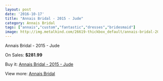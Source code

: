 ```yaml
---
layout: post
date: '2016-10-17'
title: "Annais Bridal - 2015 - Jude"
category: Annais Bridal
tags: ["annais","custom","fantastic","dresses","bridesmaid"]
image: http://img.metalkind.com/26619-thickbox_default/annais-bridal-2015-jude.jpg
---
```

Annais Bridal - 2015 - Jude

On Sales: **$281.99**
<a href="https://www.metalkind.com/en/annais-bridal/10198-annais-bridal-2015-jude.html"><amp-img layout="responsive" width="600" height="600" src="//img.metalkind.com/26619-thickbox_default/annais-bridal-2015-jude.jpg" alt="Annais Bridal - 2015 - Jude 0" /></a>
<a href="https://www.metalkind.com/en/annais-bridal/10198-annais-bridal-2015-jude.html"><amp-img layout="responsive" width="600" height="600" src="//img.metalkind.com/26621-thickbox_default/annais-bridal-2015-jude.jpg" alt="Annais Bridal - 2015 - Jude 1" /></a>
<a href="https://www.metalkind.com/en/annais-bridal/10198-annais-bridal-2015-jude.html"><amp-img layout="responsive" width="600" height="600" src="//img.metalkind.com/26623-thickbox_default/annais-bridal-2015-jude.jpg" alt="Annais Bridal - 2015 - Jude 2" /></a>

Buy it: [Annais Bridal - 2015 - Jude](https://www.metalkind.com/en/annais-bridal/10198-annais-bridal-2015-jude.html "Annais Bridal - 2015 - Jude")

View more: [Annais Bridal](https://www.metalkind.com/en/18-annais-bridal "Annais Bridal")